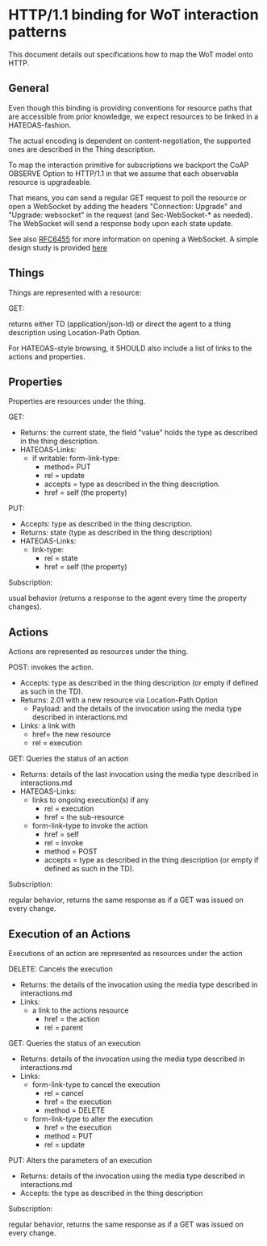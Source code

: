 # HTTP/1.1 binding for WoT interaction patterns

This document details out specifications how to map the WoT model onto HTTP.

## General
Even though this binding is providing conventions for resource paths that are accessible from prior knowledge, we expect resources to be linked in a HATEOAS-fashion.

The actual encoding is dependent on content-negotiation, the supported ones are described in the Thing description.

To map the interaction primitive for subscriptions we backport the CoAP OBSERVE Option to HTTP/1.1 in that we assume that each observable resource is upgradeable.

That means, you can send a regular GET request to poll the resource or open a WebSocket by adding the headers "Connection: Upgrade" and "Upgrade: websocket" in the request (and Sec-WebSocket-* as needed). The WebSocket will send a response body upon each state update.

See also [RFC6455](https://tools.ietf.org/html/rfc6455) for more information on opening a WebSocket. A simple design study is provided [here](https://github.com/h0ru5/http-observe)

## Things
Things are represented with a resource:

GET:

returns either TD (application/json-ld)
or direct the agent to a thing description using Location-Path Option.

For HATEOAS-style browsing, it SHOULD also include a list of links to the actions and properties.

## Properties
Properties are resources under the thing.

GET:
* Returns: the current state, the field "value" holds the type as described in the thing description.
* HATEOAS-Links:
  * if writable: form-link-type:
    * method= PUT
    * rel = update
    * accepts = type as described in the thing description.
    * href = self (the property)

PUT:
* Accepts: type as described in the thing description.
* Returns: state (type as described in the thing description)
* HATEOAS-Links:
  * link-type:
    * rel = state
    * href = self (the property)

Subscription:

usual behavior (returns a response to the agent every time the property changes).

## Actions
Actions are represented as resources under the thing.

POST: invokes the action.
  * Accepts: type as described in the thing description (or empty if defined as such in the TD).
  * Returns: 2.01 with a new resource via Location-Path Option
    * Payload: and the details of the invocation using the media type described in interactions.md
  * Links: a link with
    * href= the new resource
    * rel = execution

GET: Queries the status of an action

  * Returns: details of the last invocation using the media type described in interactions.md
  * HATEOAS-Links:
    * links to ongoing execution(s) if any
      * rel = execution
      * href = the sub-resource
    * form-link-type to invoke the action
      * href = self
      * rel = invoke
      * method = POST
      * accepts = type as described in the thing description (or empty if defined as such in the TD).

Subscription:

regular behavior, returns the same response as if a GET was issued on every change.

## Execution of an Actions
Executions of an action are represented as resources under the action

DELETE: Cancels the execution
  * Returns: the details of the invocation using the media type described in interactions.md
  * Links:
    * a link to the actions resource
      * href = the action
      * rel = parent

GET: Queries the status of an execution
  * Returns: details of the invocation using the media type described in interactions.md
  * Links:
    * form-link-type to cancel the execution
      * rel = cancel
      * href = the execution
      * method = DELETE
    * form-link-type to alter the execution
      * href = the execution
      * method = PUT
      * rel = update

PUT: Alters the parameters of an execution

  * Returns: details of the invocation using the media type described in interactions.md
  * Accepts: the type as described in the thing description

Subscription:

regular behavior, returns the same response as if a GET was issued on every change.
